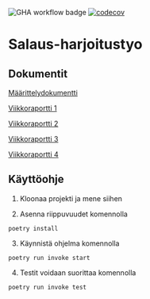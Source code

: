 ![GHA workflow badge](https://github.com/annaessina/salaus-harjoitustyo/workflows/CI/badge.svg)
[![codecov](https://codecov.io/gh/annaessina/salaus-harjoitustyo/graph/badge.svg?token=FENU3JHCB4)](https://codecov.io/gh/annaessina/salausharjoitustyo)




# Salaus-harjoitustyo

## Dokumentit

[Määrittelydokumentti](https://github.com/annaessina/salaus-harjoitustyo/blob/main/dokumentaatio/maarittelydokumentti.md)

[Viikkoraportti 1](https://github.com/annaessina/salaus-harjoitustyo/blob/main/dokumentaatio/viikkoraportti1.md)

[Viikkoraportti 2](https://github.com/annaessina/salaus-harjoitustyo/blob/main/dokumentaatio/viikkoraportti2.md)

[Viikkoraportti 3](https://github.com/annaessina/salaus-harjoitustyo/blob/main/dokumentaatio/viikkoraportti3.md)

[Viikkoraportti 4](https://github.com/annaessina/salaus-harjoitustyo/blob/main/dokumentaatio/viikkoraportti4.md)


## Käyttöohje

1. Kloonaa projekti ja mene siihen

2. Asenna riippuvuudet komennolla

```
poetry install
```
3. Käynnistä ohjelma komennolla

```
poetry run invoke start
```

4. Testit voidaan suorittaa komennolla

```
poetry run invoke test
```


